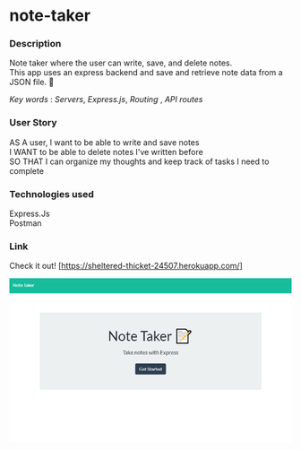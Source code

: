 # note-taker



### Description

Note taker where the user can write, save, and delete notes. <br> This app uses an express backend and save and retrieve note data from a JSON file. :date:

*Key words* : 
*Servers*, *Express.js*, *Routing* , *API routes* 

### User Story

AS A user, I want to be able to write and save notes <br>
I WANT to be able to delete notes I've written before<br> 
SO THAT I can organize my thoughts and keep track of tasks I need to complete<br>


### Technologies used 
Express.Js <br>
Postman

### Link
Check it out! 
[https://sheltered-thicket-24507.herokuapp.com/]

![ notetaker](notetaker.png) <br>


